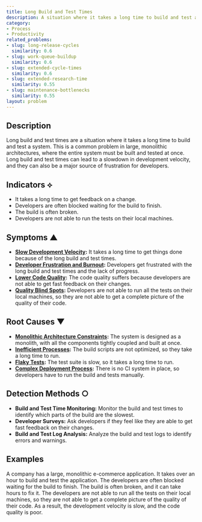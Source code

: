 ```yaml
---
title: Long Build and Test Times
description: A situation where it takes a long time to build and test a system.
category:
- Process
- Productivity
related_problems:
- slug: long-release-cycles
  similarity: 0.6
- slug: work-queue-buildup
  similarity: 0.6
- slug: extended-cycle-times
  similarity: 0.6
- slug: extended-research-time
  similarity: 0.55
- slug: maintenance-bottlenecks
  similarity: 0.55
layout: problem
---
```


## Description
Long build and test times are a situation where it takes a long time to build and test a system. This is a common problem in large, monolithic architectures, where the entire system must be built and tested at once. Long build and test times can lead to a slowdown in development velocity, and they can also be a major source of frustration for developers.

## Indicators ⟡
- It takes a long time to get feedback on a change.
- Developers are often blocked waiting for the build to finish.
- The build is often broken.
- Developers are not able to run the tests on their local machines.

## Symptoms ▲
- **[Slow Development Velocity](slow-development-velocity.md):** It takes a long time to get things done because of the long build and test times.
- **[Developer Frustration and Burnout](developer-frustration-and-burnout.md):** Developers get frustrated with the long build and test times and the lack of progress.
- **[Lower Code Quality](lower-code-quality.md):** The code quality suffers because developers are not able to get fast feedback on their changes.
- **[Quality Blind Spots](quality-blind-spots.md):** Developers are not able to run all the tests on their local machines, so they are not able to get a complete picture of the quality of their code.

## Root Causes ▼
- **[Monolithic Architecture Constraints](monolithic-architecture-constraints.md):** The system is designed as a monolith, with all the components tightly coupled and built at once.
- **[Inefficient Processes](inefficient-processes.md):** The build scripts are not optimized, so they take a long time to run.
- **[Flaky Tests](flaky-tests.md):** The test suite is slow, so it takes a long time to run.
- **[Complex Deployment Process](complex-deployment-process.md):** There is no CI system in place, so developers have to run the build and tests manually.

## Detection Methods ○
- **Build and Test Time Monitoring:** Monitor the build and test times to identify which parts of the build are the slowest.
- **Developer Surveys:** Ask developers if they feel like they are able to get fast feedback on their changes.
- **Build and Test Log Analysis:** Analyze the build and test logs to identify errors and warnings.

## Examples
A company has a large, monolithic e-commerce application. It takes over an hour to build and test the application. The developers are often blocked waiting for the build to finish. The build is often broken, and it can take hours to fix it. The developers are not able to run all the tests on their local machines, so they are not able to get a complete picture of the quality of their code. As a result, the development velocity is slow, and the code quality is poor.
